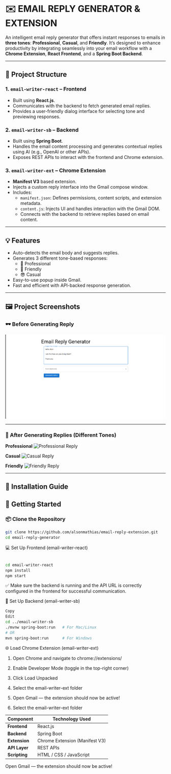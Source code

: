 # ✉️ EMAIL REPLY GENERATOR & EXTENSION

An intelligent email reply generator that offers instant responses to emails in **three tones**: **Professional**, **Casual**, and **Friendly**. It’s designed to enhance productivity by integrating seamlessly into your email workflow with a **Chrome Extension**, **React Frontend**, and a **Spring Boot Backend**.

---

## 📁 Project Structure

### 1. `email-writer-react` – Frontend
- Built using **React.js**.
- Communicates with the backend to fetch generated email replies.
- Provides a user-friendly dialog interface for selecting tone and previewing responses.

### 2. `email-writer-sb` – Backend
- Built using **Spring Boot**.
- Handles the email content processing and generates contextual replies using AI (e.g., OpenAI or other APIs).
- Exposes REST APIs to interact with the frontend and Chrome extension.

### 3. `email-writer-ext` – Chrome Extension
- **Manifest V3** based extension.
- Injects a custom reply interface into the Gmail compose window.
- Includes:
  - `manifest.json`: Defines permissions, content scripts, and extension metadata.
  - `content.js`: Injects UI and handles interaction with the Gmail DOM.
  - Connects with the backend to retrieve replies based on email content.

---

## 💡 Features

- Auto-detects the email body and suggests replies.
- Generates 3 different tone-based responses:
  - 🎩 Professional
  - 🙂 Friendly
  - 😎 Casual
- Easy-to-use popup inside Gmail.
- Fast and efficient with API-backed response generation.

---

## 🖼️ Project Screenshots

### 🕶️ Before Generating Reply

![Without Reply](./without_reply.png)

---

### 💬 After Generating Replies (Different Tones)

**Professional**
![Professional Reply](./assets/screenshot-professional.png)

**Casual**
![Casual Reply](./assets/screenshot-casual.png)

**Friendly**
![Friendly Reply](./assets/screenshot-friendly.png)

---

## 🚀 Installation Guide

## 🚀 Getting Started

### 📦 Clone the Repository

```bash
git clone https://github.com/alsonmathias/email-reply-extension.git
cd email-reply-generator
```
💻 Set Up Frontend (email-writer-react)
```bash

cd email-writer-react
npm install
npm start
```
✅ Make sure the backend is running and the API URL is correctly configured in the frontend for successful communication.

🧩 Set Up Backend (email-writer-sb)
```bash
Copy
Edit
cd ../email-writer-sb
./mvnw spring-boot:run   # For Mac/Linux
# OR
mvn spring-boot:run      # For Windows
```
🌐 Load Chrome Extension (email-writer-ext)


1. Open Chrome and navigate to chrome://extensions/

2. Enable Developer Mode (toggle in the top-right corner)

3. Click Load Unpacked

4. Select the email-writer-ext folder

5. Open Gmail — the extension should now be active!

6. Select the email-writer-ext folder

| Component     | Technology Used                |
| ------------- | ------------------------------ |
| **Frontend**  | React.js                       |
| **Backend**   | Spring Boot                    |
| **Extension** | Chrome Extension (Manifest V3) |
| **API Layer** | REST APIs                      |
| **Scripting** | HTML / CSS / JavaScript        |


Open Gmail — the extension should now be active!
